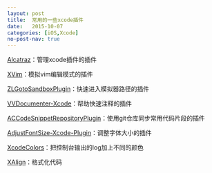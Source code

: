 ```yaml
---
layout: post
title:  常用的一些xcode插件
date:   2015-10-07
categories: [iOS,Xcode]
no-post-nav: true
---
```


[Alcatraz](https://github.com/supermarin/Alcatraz)：管理xcode插件的插件

[XVim](https://github.com/XVimProject/XVim)：模拟vim编辑模式的插件

[ZLGotoSandboxPlugin](https://github.com/MakeZL/ZLGotoSandboxPlugin)：快速进入模拟器路径的插件

[VVDocumenter-Xcode](https://github.com/onevcat/VVDocumenter-Xcode)：帮助快速注释的插件

[ACCodeSnippetRepositoryPlugin](https://github.com/acoomans/ACCodeSnippetRepositoryPlugin)：使用git仓库同步常用代码片段的插件

[AdjustFontSize-Xcode-Plugin](https://github.com/zats/AdjustFontSize-Xcode-Plugin)：调整字体大小的插件

[XcodeColors](https://github.com/DeepIT/XcodeColors)：把控制台输出的log加上不同的颜色

[XAlign](https://github.com/qfish/XAlign)：格式化代码
